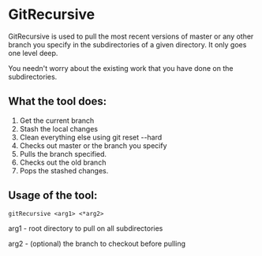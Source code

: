 # GitRecursive
GitRecursive is used to pull the most recent versions of master or any other branch you specify in the subdirectories of a given directory. It only goes one level deep.

You needn't worry about the existing work that you have done on the subdirectories. 

## What the tool does:
1. Get the current branch
2. Stash the local changes
3. Clean everything else using git reset --hard
4. Checks out master or the branch you specify
5. Pulls the branch specified.
6. Checks out the old branch
7. Pops the stashed changes.

## Usage of the tool:
```
gitRecursive <arg1> <*arg2>
```

arg1 - root directory to pull on all subdirectories

arg2 - (optional) the branch to checkout before pulling